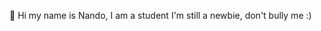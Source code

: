 👋 Hi my name is Nando, I am a student
I'm still a newbie, don't bully me :)

<!---
Nando35/Nando35 is a ✨ special ✨ repository because its `README.md` (this file) appears on your GitHub profile.
You can click the Preview link to take a look at your changes.
--->
